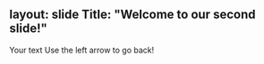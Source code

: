 layout: slide
Title: "Welcome to our second slide!"
--------
Your text
Use the left arrow to go back!
